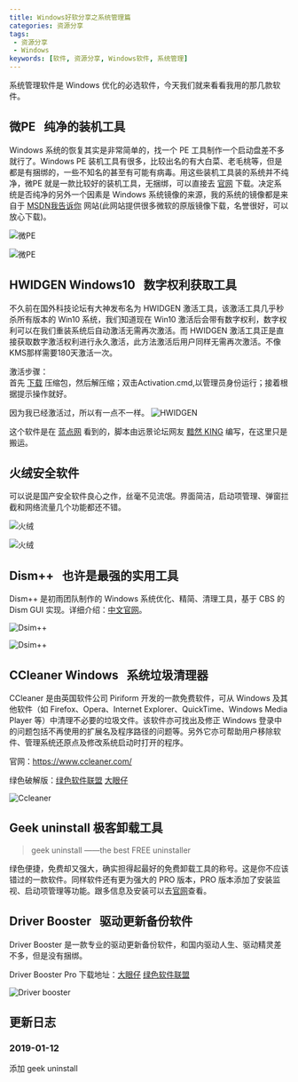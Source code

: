 ```yaml
---
title: Windows好软分享之系统管理篇
categories: 资源分享
tags:
 - 资源分享
 - Windows
keywords: [软件, 资源分享, Windows软件, 系统管理]
---
```


系统管理软件是 Windows 优化的必选软件，今天我们就来看看我用的那几款软件。

<!-- more -->

## 微PE &nbsp; 纯净的装机工具

Windows 系统的恢复其实是非常简单的，找一个 PE 工具制作一个启动盘差不多就行了。Windows PE 装机工具有很多，比较出名的有大白菜、老毛桃等，但是都是有捆绑的，一些不知名的甚至有可能有病毒。用这些装机工具装的系统并不纯净，微PE 就是一款比较好的装机工具，无捆绑，可以直接去 [官网](http://www.wepe.com.cn/download.html) 下载。决定系统是否纯净的另外一个因素是 Windows 系统镜像的来源，我的系统的镜像都是来自于 [MSDN我告诉你](https://msdn.itellyou.cn/) 网站(此网站提供很多微软的原版镜像下载，名誉很好，可以放心下载)。

![微PE](https://blog-1253491707.piccd.myqcloud.com/images/%E5%BE%AEPE-1.png/style)

![微PE](https://blog-1253491707.piccd.myqcloud.com/images/%E5%BE%AEPE-2.png/style)

## HWIDGEN Windows10 &nbsp; 数字权利获取工具

不久前在国外科技论坛有大神发布名为 HWIDGEN 激活工具，该激活工具几乎秒杀所有版本的 Win10 系统，我们知道现在 Win10 激活后会带有数字权利，数字权利可以在我们重装系统后自动激活无需再次激活。而 HWIDGEN 激活工具正是直接获取数字激活权利进行永久激活，此方法激活后用户同样无需再次激活。不像KMS那样需要180天激活一次。

激活步骤：  
首先 [下载](https://blog-1253491707.cos.ap-chengdu.myqcloud.com/files/%E7%B3%BB%E7%BB%9F%E7%AE%A1%E7%90%86/HWIDGEN.zip) 压缩包，然后解压缩；双击Activation.cmd,以管理员身份运行；接着根据提示操作就好。

因为我已经激活过，所以有一点不一样。
![HWIDGEN](https://blog-1253491707.piccd.myqcloud.com/images/HWIDGEN.gif/style)

这个软件是在 [蓝点网](https://www.landiannews.com/archives/47882.html) 看到的，脚本由远景论坛网友 [黯然 KING](http://bbs.pcbeta.com/viewthread-1786788-1-1.html) 编写，在这里只是搬运。

## 火绒安全软件

可以说是国产安全软件良心之作，丝毫不见流氓。界面简洁，启动项管理、弹窗拦截和网络流量几个功能都还不错。

![火绒](https://blog-1253491707.piccd.myqcloud.com/images/huorong.png/style)

![火绒](https://blog-1253491707.piccd.myqcloud.com/images/huorong2.png/style)

## Dism++ &nbsp; 也许是最强的实用工具

Dism++ 是初雨团队制作的 Windows 系统优化、精简、清理工具，基于 CBS 的 Dism GUI 实现。详细介绍：[中文官网](https://www.chuyu.me/zh-Hans/)。

![Dsim++](https://blog-1253491707.piccd.myqcloud.com/images/Dism%2B%2B-1.png/style)

![Dsim++](https://blog-1253491707.piccd.myqcloud.com/images/Dism%2B%2B-2.png/style)

## CCleaner Windows &nbsp; 系统垃圾清理器

CCleaner 是由英国软件公司 Piriform 开发的一款免费软件，可从 Windows 及其他软件（如 Firefox、Opera、Internet Explorer、QuickTime、Windows Media Player 等）中清理不必要的垃圾文件。该软件亦可找出及修正 Windows 登录中的问题包括不再使用的扩展名及程序路径的问题等。另外它亦可帮助用户移除软件、管理系统还原点及修改系统启动时打开的程序。

官网：<https://www.ccleaner.com/>

绿色破解版：[绿色软件联盟](http://www.xdowns.com/soft/6/12/2006/Soft_30947.html)  [大眼仔](http://www.dayanzai.me/ccleaner.html)

![Ccleaner](https://blog-1253491707.piccd.myqcloud.com/images/CCleaner.png/style)

## Geek uninstall 极客卸载工具

>geek uninstall ——the best FREE uninstaller 

绿色便捷，免费却又强大，确实担得起最好的免费卸载工具的称号。这是你不应该错过的一款软件。同样软件还有更为强大的 PRO 版本，PRO 版本添加了安装监视、启动项管理等功能。跟多信息及安装可以去[官网](https://geekuninstaller.com/)查看。

## Driver Booster &nbsp; 驱动更新备份软件

Driver Booster 是一款专业的驱动更新备份软件，和国内驱动人生、驱动精灵差不多，但是没有捆绑。

Driver Booster Pro 下载地址：[大眼仔](http://www.dayanzai.me/iobit-driver-booster.html)  [绿色软件联盟](http://www.xdowns.com/soft/6/drivers/2013/Soft_106365.html)

![Driver booster](https://blog-1253491707.piccd.myqcloud.com/images/DriverBooster.png/style)

## 更新日志

### 2019-01-12

添加 geek uninstall